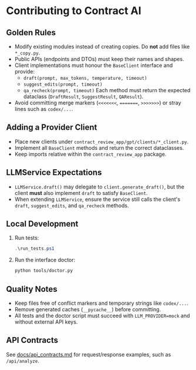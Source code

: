# Contributing to Contract AI

## Golden Rules
- Modify existing modules instead of creating copies. Do **not** add files like `*_copy.py`.
- Public APIs (endpoints and DTOs) must keep their names and shapes.
- Client implementations must honour the `BaseClient` interface and provide:
  - `draft(prompt, max_tokens, temperature, timeout)`
  - `suggest_edits(prompt, timeout)`
  - `qa_recheck(prompt, timeout)`
  Each method must return the expected dataclass (`DraftResult`, `SuggestResult`, `QAResult`).
- Avoid committing merge markers (`<<<<<<<`, `=======`, `>>>>>>>`) or stray lines such as `codex/...`.

## Adding a Provider Client
- Place new clients under `contract_review_app/gpt/clients/*_client.py`.
- Implement all `BaseClient` methods and return the correct dataclasses.
- Keep imports relative within the `contract_review_app` package.

## LLMService Expectations
- `LLMService.draft()` may delegate to `client.generate_draft()`, but the client **must** also implement `draft` to satisfy `BaseClient`.
- When extending `LLMService`, ensure the service still calls the client's `draft`, `suggest_edits`, and `qa_recheck` methods.

## Local Development
1. Run tests:
   ```powershell
   .\run_tests.ps1
   ```
2. Run the interface doctor:
   ```bash
   python tools/doctor.py
   ```

## Quality Notes
- Keep files free of conflict markers and temporary strings like `codex/...`.
- Remove generated caches (`__pycache__`) before committing.
- All tests and the doctor script must succeed with `LLM_PROVIDER=mock` and without external API keys.

## API Contracts
See [docs/api_contracts.md](docs/api_contracts.md) for request/response examples, such as `/api/analyze`.
